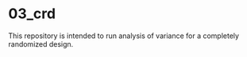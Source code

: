 # 03_crd

This repository is intended to run analysis of variance for a completely randomized design.